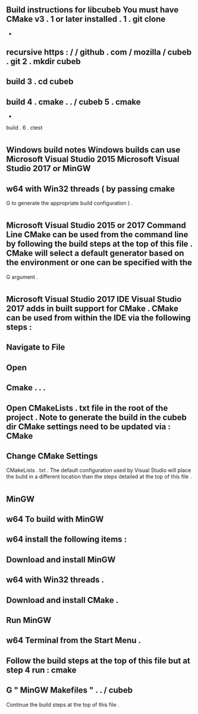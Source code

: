 #
Build
instructions
for
libcubeb
You
must
have
CMake
v3
.
1
or
later
installed
.
1
.
git
clone
-
-
recursive
https
:
/
/
github
.
com
/
mozilla
/
cubeb
.
git
2
.
mkdir
cubeb
-
build
3
.
cd
cubeb
-
build
4
.
cmake
.
.
/
cubeb
5
.
cmake
-
-
build
.
6
.
ctest
#
Windows
build
notes
Windows
builds
can
use
Microsoft
Visual
Studio
2015
Microsoft
Visual
Studio
2017
or
MinGW
-
w64
with
Win32
threads
(
by
passing
cmake
-
G
to
generate
the
appropriate
build
configuration
)
.
#
#
Microsoft
Visual
Studio
2015
or
2017
Command
Line
CMake
can
be
used
from
the
command
line
by
following
the
build
steps
at
the
top
of
this
file
.
CMake
will
select
a
default
generator
based
on
the
environment
or
one
can
be
specified
with
the
-
G
argument
.
#
#
Microsoft
Visual
Studio
2017
IDE
Visual
Studio
2017
adds
in
built
support
for
CMake
.
CMake
can
be
used
from
within
the
IDE
via
the
following
steps
:
-
Navigate
to
File
-
>
Open
-
>
Cmake
.
.
.
-
Open
CMakeLists
.
txt
file
in
the
root
of
the
project
.
Note
to
generate
the
build
in
the
cubeb
dir
CMake
settings
need
to
be
updated
via
:
CMake
-
>
Change
CMake
Settings
-
>
CMakeLists
.
txt
.
The
default
configuration
used
by
Visual
Studio
will
place
the
build
in
a
different
location
than
the
steps
detailed
at
the
top
of
this
file
.
#
#
MinGW
-
w64
To
build
with
MinGW
-
w64
install
the
following
items
:
-
Download
and
install
MinGW
-
w64
with
Win32
threads
.
-
Download
and
install
CMake
.
-
Run
MinGW
-
w64
Terminal
from
the
Start
Menu
.
-
Follow
the
build
steps
at
the
top
of
this
file
but
at
step
4
run
:
cmake
-
G
"
MinGW
Makefiles
"
.
.
/
cubeb
-
Continue
the
build
steps
at
the
top
of
this
file
.
